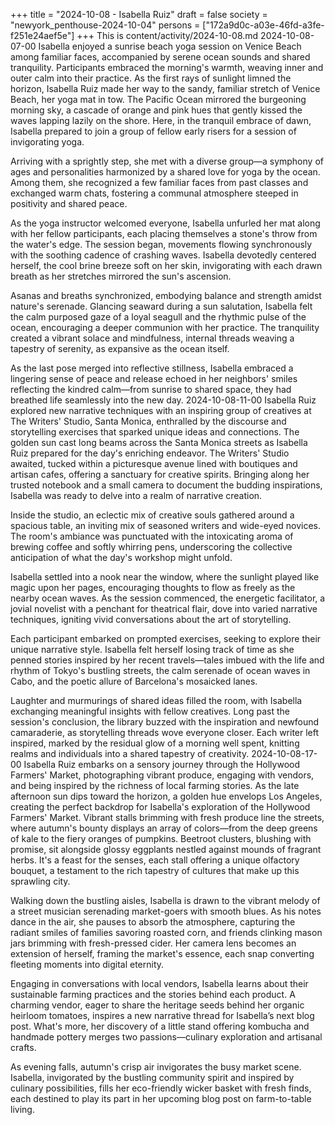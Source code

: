 +++
title = "2024-10-08 - Isabella Ruiz"
draft = false
society = "newyork_penthouse-2024-10-04"
persons = ["172a9d0c-a03e-46fd-a3fe-f251e24aef5e"]
+++
This is content/activity/2024-10-08.md
2024-10-08-07-00
Isabella enjoyed a sunrise beach yoga session on Venice Beach among familiar faces, accompanied by serene ocean sounds and shared tranquility. Participants embraced the morning's warmth, weaving inner and outer calm into their practice.
As the first rays of sunlight limned the horizon, Isabella Ruiz made her way to the sandy, familiar stretch of Venice Beach, her yoga mat in tow. The Pacific Ocean mirrored the burgeoning morning sky, a cascade of orange and pink hues that gently kissed the waves lapping lazily on the shore. Here, in the tranquil embrace of dawn, Isabella prepared to join a group of fellow early risers for a session of invigorating yoga.

Arriving with a sprightly step, she met with a diverse group—a symphony of ages and personalities harmonized by a shared love for yoga by the ocean. Among them, she recognized a few familiar faces from past classes and exchanged warm chats, fostering a communal atmosphere steeped in positivity and shared peace.

As the yoga instructor welcomed everyone, Isabella unfurled her mat along with her fellow participants, each placing themselves a stone's throw from the water's edge. The session began, movements flowing synchronously with the soothing cadence of crashing waves. Isabella devotedly centered herself, the cool brine breeze soft on her skin, invigorating with each drawn breath as her stretches mirrored the sun's ascension.

Asanas and breaths synchronized, embodying balance and strength amidst nature's serenade. Glancing seaward during a sun salutation, Isabella felt the calm purposed gaze of a loyal seagull and the rhythmic pulse of the ocean, encouraging a deeper communion with her practice. The tranquility created a vibrant solace and mindfulness, internal threads weaving a tapestry of serenity, as expansive as the ocean itself. 

As the last pose merged into reflective stillness, Isabella embraced a lingering sense of peace and release echoed in her neighbors' smiles reflecting the kindred calm—from sunrise to shared space, they had breathed life seamlessly into the new day.
2024-10-08-11-00
Isabella Ruiz explored new narrative techniques with an inspiring group of creatives at The Writers' Studio, Santa Monica, enthralled by the discourse and storytelling exercises that sparked unique ideas and connections.
The golden sun cast long beams across the Santa Monica streets as Isabella Ruiz prepared for the day's enriching endeavor. The Writers' Studio awaited, tucked within a picturesque avenue lined with boutiques and artisan cafes, offering a sanctuary for creative spirits. Bringing along her trusted notebook and a small camera to document the budding inspirations, Isabella was ready to delve into a realm of narrative creation.

Inside the studio, an eclectic mix of creative souls gathered around a spacious table, an inviting mix of seasoned writers and wide-eyed novices. The room's ambiance was punctuated with the intoxicating aroma of brewing coffee and softly whirring pens, underscoring the collective anticipation of what the day's workshop might unfold.

Isabella settled into a nook near the window, where the sunlight played like magic upon her pages, encouraging thoughts to flow as freely as the nearby ocean waves. As the session commenced, the energetic facilitator, a jovial novelist with a penchant for theatrical flair, dove into varied narrative techniques, igniting vivid conversations about the art of storytelling. 

Each participant embarked on prompted exercises, seeking to explore their unique narrative style. Isabella felt herself losing track of time as she penned stories inspired by her recent travels—tales imbued with the life and rhythm of Tokyo's bustling streets, the calm serenade of ocean waves in Cabo, and the poetic allure of Barcelona's mosaicked lanes.

Laughter and murmurings of shared ideas filled the room, with Isabella exchanging meaningful insights with fellow creatives. Long past the session's conclusion, the library buzzed with the inspiration and newfound camaraderie, as storytelling threads wove everyone closer. Each writer left inspired, marked by the residual glow of a morning well spent, knitting realms and individuals into a shared tapestry of creativity.
2024-10-08-17-00
Isabella Ruiz embarks on a sensory journey through the Hollywood Farmers' Market, photographing vibrant produce, engaging with vendors, and being inspired by the richness of local farming stories.
As the late afternoon sun dips toward the horizon, a golden hue envelops Los Angeles, creating the perfect backdrop for Isabella's exploration of the Hollywood Farmers' Market. Vibrant stalls brimming with fresh produce line the streets, where autumn's bounty displays an array of colors—from the deep greens of kale to the fiery oranges of pumpkins. Beetroot clusters, blushing with promise, sit alongside glossy eggplants nestled against mounds of fragrant herbs. It's a feast for the senses, each stall offering a unique olfactory bouquet, a testament to the rich tapestry of cultures that make up this sprawling city. 

Walking down the bustling aisles, Isabella is drawn to the vibrant melody of a street musician serenading market-goers with smooth blues. As his notes dance in the air, she pauses to absorb the atmosphere, capturing the radiant smiles of families savoring roasted corn, and friends clinking mason jars brimming with fresh-pressed cider. Her camera lens becomes an extension of herself, framing the market's essence, each snap converting fleeting moments into digital eternity.

Engaging in conversations with local vendors, Isabella learns about their sustainable farming practices and the stories behind each product. A charming vendor, eager to share the heritage seeds behind her organic heirloom tomatoes, inspires a new narrative thread for Isabella’s next blog post. What's more, her discovery of a little stand offering kombucha and handmade pottery merges two passions—culinary exploration and artisanal crafts.

As evening falls, autumn's crisp air invigorates the busy market scene. Isabella, invigorated by the bustling community spirit and inspired by culinary possibilities, fills her eco-friendly wicker basket with fresh finds, each destined to play its part in her upcoming blog post on farm-to-table living.
